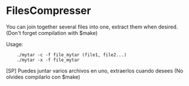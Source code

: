 # FilesCompresser
You can join together several files into one, extract them when desired. (Don't forget compilation with $make)

Usage:

        ./mytar -c -f file_mytar (file1, file2...)
        ./mytar -x -f file_mytar
        
        
[SP]
Puedes juntar varios archivos en uno, extraerlos cuando desees (No olvides compilarlo con $make)

